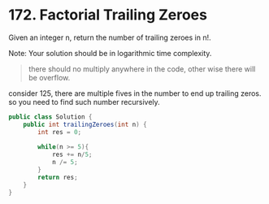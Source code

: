 # 172. Factorial Trailing Zeroes 

Given an integer n, return the number of trailing zeroes in n!.

Note: Your solution should be in logarithmic time complexity.

>there should no multiply anywhere in the code, other wise there will be overflow.


consider 125, there are multiple fives in the number to end up trailing zeros. so you need to find such number recursively.

```java
public class Solution {
    public int trailingZeroes(int n) {
        int res = 0;
        
        while(n >= 5){
            res += n/5;
            n /= 5;
        }
        return res;
    }
}
```